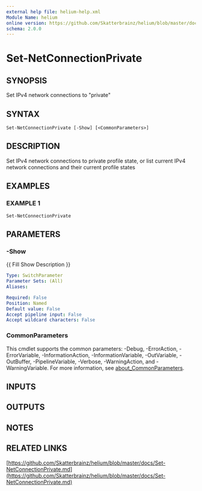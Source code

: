 ```yaml
---
external help file: helium-help.xml
Module Name: helium
online version: https://github.com/Skatterbrainz/helium/blob/master/docs/Set-NetConnectionPrivate.md
schema: 2.0.0
---
```


# Set-NetConnectionPrivate

## SYNOPSIS
Set IPv4 network connections to "private"

## SYNTAX

```
Set-NetConnectionPrivate [-Show] [<CommonParameters>]
```

## DESCRIPTION
Set IPv4 network connections to private profile state, or list
current IPv4 network connections and their current profile states

## EXAMPLES

### EXAMPLE 1
```
Set-NetConnectionPrivate
```

## PARAMETERS

### -Show
{{ Fill Show Description }}

```yaml
Type: SwitchParameter
Parameter Sets: (All)
Aliases:

Required: False
Position: Named
Default value: False
Accept pipeline input: False
Accept wildcard characters: False
```

### CommonParameters
This cmdlet supports the common parameters: -Debug, -ErrorAction, -ErrorVariable, -InformationAction, -InformationVariable, -OutVariable, -OutBuffer, -PipelineVariable, -Verbose, -WarningAction, and -WarningVariable. For more information, see [about_CommonParameters](http://go.microsoft.com/fwlink/?LinkID=113216).

## INPUTS

## OUTPUTS

## NOTES

## RELATED LINKS

[https://github.com/Skatterbrainz/helium/blob/master/docs/Set-NetConnectionPrivate.md](https://github.com/Skatterbrainz/helium/blob/master/docs/Set-NetConnectionPrivate.md)

